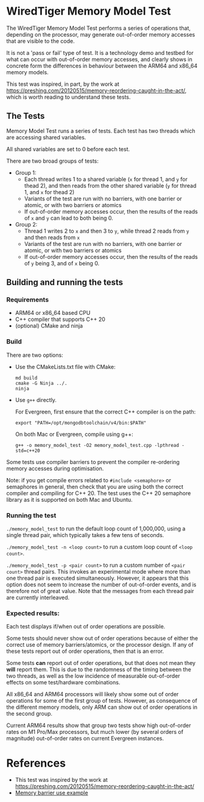 # WiredTiger Memory Model Test

The WiredTiger Memory Model Test performs a series of operations that, depending on the processor,
may generate out-of-order memory accesses that are visible to the code.

It is not a 'pass or fail' type of test. It is a technology demo and testbed for what can occur with
out-of-order memory accesses, and clearly shows in concrete form the differences in behaviour
between the ARM64 and x86_64 memory models.

This test was inspired, in part, by the work at https://preshing.com/20120515/memory-reordering-caught-in-the-act/, 
which is worth reading to understand these tests.

## The Tests

Memory Model Test runs a series of tests. Each test has two threads which are accessing shared variables. 

All shared variables are set to 0 before each test.

There are two broad groups of tests:
- Group 1: 
  - Each thread writes 1 to a shared variable (`x` for thread 1, and `y` for thead 2),
    and then reads from the other shared variable (`y` for thread 1, and `x` for thead 2)
  - Variants of the test are run with no barriers, with one barrier or atomic, or with two barriers or atomics
  - If out-of-order memory accesses occur, then the results of the reads of `x` and `y` can lead to both being 0.
- Group 2:
  - Thread 1 writes 2 to `x` and then 3 to `y`, while thread 2 reads from `y` and then reads from `x`
  - Variants of the test are run with no barriers, with one barrier or atomic, or with two barriers or atomics
  - If out-of-order memory accesses occur, then the results of the reads of `y` being 3, and of `x` being 0.


## Building and running the tests

### Requirements
* ARM64 or x86_64 based CPU
* C++ compiler that supports C++ 20
* (optional) CMake and ninja

### Build

There are two options:

* Use the CMakeLists.txt file with CMake:
  ```
  md build
  cmake -G Ninja ../.
  ninja
  ```
* Use `g++` directly.

  For Evergreen, first ensure that the correct C++ compiler is on the path:
  
  ```
  export "PATH=/opt/mongodbtoolchain/v4/bin:$PATH"
  ```

  On both Mac or Evergreen, compile using g++:
  ```
  g++ -o memory_model_test -O2 memory_model_test.cpp -lpthread -std=c++20
  ```

Some tests use compiler barriers to prevent the compiler re-ordering memory accesses during optimisation.

Note: if you get compile errors related to `#include <semaphore>` or semaphores in general,
then check that you are using both the correct compiler and compiling for C++ 20. 
The test uses the C++ 20 semaphore library as it is supported on both Mac and Ubuntu.

### Running the test

`./memory_model_test` to run the default loop count of 1,000,000, using a single thread pair,
which typically takes a few tens of seconds.

`./memory_model_test -n <loop count>` to run a custom loop count of `<loop count>`.

`./memory_model_test -p <pair count>` to run a custom number of `<pair count>` thread pairs.
This invokes an experimental mode where more than one thread pair is executed simultaneously.
However, it appears that this option does not seem to increase the number of out-of-order events,
and is therefore not of great value. Note that the messages from each thread pair are currently interleaved.

### Expected results:

Each test displays if/when out of order operations are possible. 

Some tests should never show out of order operations because of either the correct use of memory barriers/atomics, 
or the processor design. If any of these tests report out of order operations, then that is an error.

Some tests **can** report out of order operations, but that does not mean they **will** report them.
This is due to the randomness of the timing between the two threads, as well as the low incidence of
measurable out-of-order effects on some test/hardware combinations.

All x86_64 and ARM64 processors will likely show some out of order operations for some of the first group of tests.
However, as consequence of the different memory models, only ARM can show out of order operations in the second group.

Current ARM64 results show that group two tests show high out-of-order rates on M1 Pro/Max processors,
but much lower (by several orders of magnitude) out-of-order rates on current Evergreen instances.


# References

- This test was inspired by the work at https://preshing.com/20120515/memory-reordering-caught-in-the-act/
- [Memory barrier use example](https://developer.arm.com/documentation/den0042/a/Memory-Ordering/Memory-barriers/Memory-barrier-use-example) 